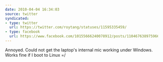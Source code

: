 ```yaml
---
date: 2010-04-04 16:34:03
source: twitter
syndicated:
- type: twitter
  url: https://twitter.com/roytang/statuses/11595335459/
- type: facebook
  url: https://www.facebook.com/10155666240078912/posts/110467638975966
---
```


Annoyed. Could not get the laptop's internal mic working under Windows. Works fine if I boot to Linux =/